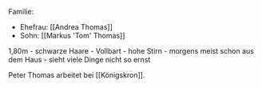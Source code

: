 Familie:
- Ehefrau: [[Andrea Thomas]]
- Sohn: [[Markus 'Tom' Thomas]]

1,80m - schwarze Haare - Vollbart - hohe Stirn - morgens meist schon aus dem Haus - sieht viele Dinge nicht so ernst

Peter Thomas arbeitet bei [[Königskron]].